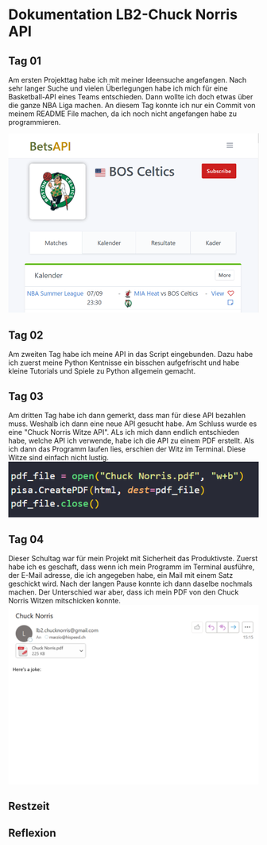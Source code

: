 # Dokumentation LB2-Chuck Norris API

## Tag 01

Am ersten Projekttag habe ich mit meiner Ideensuche angefangen. Nach sehr langer Suche und vielen Überlegungen habe ich mich für eine Basketball-API eines Teams entschieden. Dann wollte ich doch etwas
über die ganze NBA Liga machen. An diesem Tag konnte ich nur ein Commit von meinem README File machen, da ich noch nicht angefangen habe zu programmieren.

![UML Diagramm](/Boston.png)

## Tag 02

Am zweiten Tag habe ich meine API in das Script eingebunden. Dazu habe ich zuerst meine Python Kentnisse ein bisschen aufgefrischt und habe kleine Tutorials und Spiele zu Python allgemein gemacht.

## Tag 03

Am dritten Tag habe ich dann gemerkt, dass man für diese API bezahlen muss. Weshalb ich dann eine neue API gesucht habe. Am Schluss wurde es eine "Chuck Norris Witze API". ALs ich mich dann endlich entschieden habe, welche API ich verwende, habe ich die API zu einem PDF erstellt. Als ich dann das Programm laufen lies, erschien der Witz im Terminal. Diese Witze sind einfach nicht lustig.
![UML Diagramm](/PDF%20erstellt.png)

## Tag 04

Dieser Schultag war für mein Projekt mit Sicherheit das Produktivste. Zuerst habe ich es geschaft, dass wenn ich mein Programm im Terminal ausführe, der E-Mail adresse, die ich angegeben habe, ein Mail mit einem Satz geschickt wird.
Nach der langen Pause konnte ich dann daselbe nochmals machen. Der Unterschied war aber, dass ich mein PDF von den Chuck Norris Witzen mitschicken konnte.
![UML Diagramm](/Email%20Chuck%20Norris.png)

## Restzeit

## Reflexion
